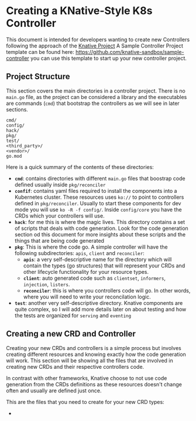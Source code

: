 # Creating a KNative-Style K8s Controller 

This document is intended for developers wanting to create new Controllers following the approach of the [Knative Project](http://knative.dev)
A Sample Controller Project template can be found here: https://github.com/knative-sandbox/sample-controller you can use this template to start up your new controller project. 


## Project Structure

This section covers the main directories in a controller project. There is no `main.go` file, as the project can be considered a library and the executables are commands (`cmd`) that bootstrap the controllers as we will see in later sections. 

```
cmd/
config/
hack/
pkg/
test/
<third_party>/
<vendor>/
go.mod
```

Here is a quick summary of the contents of these directories: 
- **`cmd`**: contains directories with different `main.go` files that boostrap code defined usually inside `pkg/reconciler` 
- **`confif`**: contains yaml files required to install the components into a Kubernetes cluster. These resources uses `ko://` to point to controllers defined in `pkg/reconciler`. Usually to start these components for dev mode you will use `ko -R -f config/`. Inside `config/core` you have the CRDs which your controllers will use. 
- **`hack`**: for me this is where the magic lives. This directory contains a set of scripts that deals with code generation. Look for the code generation section od this document for more insights about these scripts and the things that are being code generated
- **`pkg`**: This is where the code go. A simple controller will have the following subdirectories: `apis`, `client` and `reconciler`: 
  - **`apis`**: a very self-descriptive name for the directory which will contain the types (go structures) that will represent your CRDs and other lifecycle functionality for your resource types. 
  - **`client`**: auto generated code such as `clientset`, `informers`, `injection`, `listers`. 
  - **`reconciler`**: this is where you controllers code will go. In other words, where you will need to write your reconcilation logic. 
- **`test`**: another very self-descriptive directory. Knative components are quite complex, so I will add more details later on about testing and how the tests are organized for `serving` and `eventing`


## Creating a new CRD and Controller

Creating your new CRDs and controllers is a simple process but involves creating different resources and knowing exactly how the code generation will work. 
This section will be showing all the files that are involved in creating new CRDs and their respective controllers code. 

In contrast with other frameworks, Knative choose to not use code generation from the CRDs definitions as these resources doesn't change often and usually are defined just once. 

This are the files that you need to create for your new CRD types: 

- 




